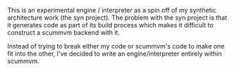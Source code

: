 This is an experimental engine / interpreter as a spin off of my synthetic
architecture work (the syn project). The problem with the syn project is that
it generates code as part of its build process which makes it difficult to
construct a scummvm backend with it. 

Instead of trying to break either my code or scummvm's code to make one fit
into the other, I've decided to write an engine/interpreter entirely within
scummvm.

